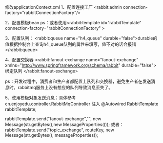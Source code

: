 修改applicationContext.xml
1、配置连接工厂
	<!-- rabbitMQ配置 -->
	<bean id="rabbitConnectionFactory"
		  class="org.springframework.amqp.rabbit.connection.CachingConnectionFactory">
		<constructor-arg value="127.0.0.1"/>
		<property name="username" value="guest"/>
		<property name="password" value="guest"/>
		<property name="channelCacheSize" value="8"/>
		<property name="port" value="5672"></property>
	</bean>
	<!--Spring的rabbitmq admin-->
	<rabbit:admin connection-factory="rabbitConnectionFactory"/>
	
2、配置模板bean
    <!-- 创建rabbitTemplate 消息模板类 -->
    <bean id="rabbitTemplate" class="org.springframework.amqp.rabbit.core.RabbitTemplate">
        <constructor-arg ref="rabbitConnectionFactory"/>
    </bean> 
ps：或者使用<rabbit:template id="rabbitTemplate" connection-factory="rabbitConnectionFactory" >

3、配置队列：
    <rabbit:queue name="h4_queue" durable="false">durable的值根据控制台上查询h4_queue队列的属性来填写，值不对的话会报错
      </rabbit:queue>
      
4、配置交换器
  	<!--fanout交换器；交换器类型有4种-->
      <rabbit:fanout-exchange name="fanout-exchange"
            xmlns="http://www.springframework.org/schema/rabbit" durable="false">
          <bindings>
              <binding queue="h4_queue"></binding> 绑定队列
          </bindings>
      </rabbit:fanout-exchange>
      
ps：开发过程中，消费者和生产者都配置上队列和交换器，避免生产者在发送消息时，rabbitmq服务上没有想应的队列导致消息丢失了。

5、使用模板对象发送消息；具体参考cn.enjoyedu.controller.RabbitMqController
注入
    @Autowired
    RabbitTemplate rabbitTemplate;

rabbitTemplate.send("fanout-exchange","",
                        new Message(str.getBytes(),new MessageProperties()));
或者：
rabbitTemplate.send("topic_exchange",
                            routeKey,
                            new Message(str.getBytes(), messageProperties));